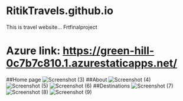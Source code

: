 # RitikTravels.github.io
This is travel website...
Frtfinalproject
# Azure link: https://green-hill-0c7b7c810.1.azurestaticapps.net/
##Home page
![Screenshot (3)](https://user-images.githubusercontent.com/106771477/174437044-8984d4a5-9d1a-4562-b400-f6ed79c8d165.png)
##About
![Screenshot (4)](https://user-images.githubusercontent.com/106771477/174437125-97c8376d-ea12-4297-a6d3-5331af6f55ee.png)
![Screenshot (5)](https://user-images.githubusercontent.com/106771477/174437152-7231b980-5bc1-4315-81a3-34ef0b5e40d6.png)
![Screenshot (6)](https://user-images.githubusercontent.com/106771477/174437157-36e6dc93-7e00-457c-ba67-2997b31bd4cf.png)
##Destinations
![Screenshot (7)](https://user-images.githubusercontent.com/106771477/174437240-573dc68e-c186-442c-9917-0c4db97f1d52.png)
![Screenshot (8)](https://user-images.githubusercontent.com/106771477/174437270-a0888736-eb96-4345-ab8d-ae37237fdb07.png)
![Screenshot (9)](https://user-images.githubusercontent.com/106771477/174437520-a63842a4-cdc5-45a3-a83e-0121b08e75e0.png)





